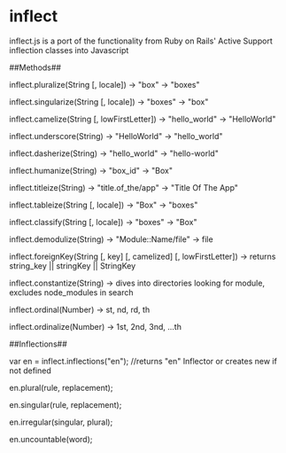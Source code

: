 inflect
=====

inflect.js is a port of the functionality from Ruby on Rails' Active Support inflection classes into Javascript


##Methods##

inflect.pluralize(String [, locale]) -> "box" -> "boxes"

inflect.singularize(String [, locale]) -> "boxes" -> "box"

inflect.camelize(String [, lowFirstLetter]) -> "hello_world" -> "HelloWorld"

inflect.underscore(String) -> "HelloWorld" -> "hello_world"

inflect.dasherize(String) -> "hello_world" -> "hello-world"

inflect.humanize(String) -> "box_id" -> "Box"

inflect.titleize(String) -> "title.of_the/app" -> "Title Of The App"

inflect.tableize(String [, locale]) -> "Box" -> "boxes"

inflect.classify(String [, locale]) -> "boxes" -> "Box"

inflect.demodulize(String) -> "Module::Name/file" -> file

inflect.foreignKey(String [, key] [, camelized] [, lowFirstLetter]) -> returns string_key || stringKey || StringKey

inflect.constantize(String) -> dives into directories looking for module, excludes node_modules in search

inflect.ordinal(Number) -> st, nd, rd, th

inflect.ordinalize(Number) -> 1st, 2nd, 3nd, ...th


##Inflections##

var en = inflect.inflections("en"); //returns "en" Inflector or creates new if not defined

en.plural(rule, replacement);

en.singular(rule, replacement);

en.irregular(singular, plural);

en.uncountable(word);